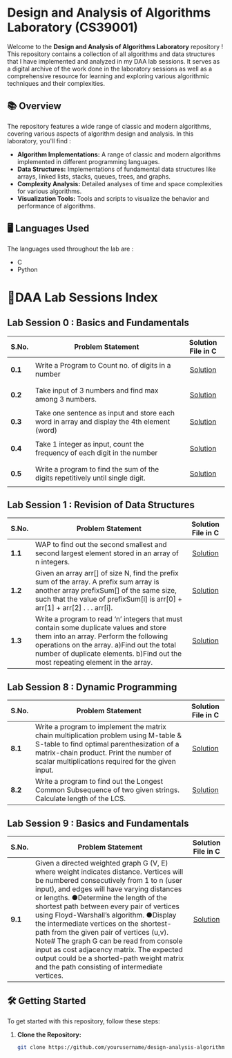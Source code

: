 # Design and Analysis of Algorithms Laboratory (CS39001)

Welcome to the **Design and Analysis of Algorithms Laboratory** repository ! This repository contains a collection of all algorithms and data structures that I have implemented and analyzed in my DAA lab sessions. It serves as a digital archive of the work done in the laboratory sessions as well as a comprehensive resource for learning and exploring various algorithmic techniques and their complexities.

## 📚 Overview
The repository features a wide range of classic and modern algorithms, covering various aspects of algorithm design and analysis.
In this laboratory, you'll find :
- **Algorithm Implementations:** A range of classic and modern algorithms implemented in different programming languages.
- **Data Structures:** Implementations of fundamental data structures like arrays, linked lists, stacks, queues, trees, and graphs.
- **Complexity Analysis:** Detailed analyses of time and space complexities for various algorithms.
- **Visualization Tools:** Tools and scripts to visualize the behavior and performance of algorithms.

## 🖥️ Languages Used
The languages used throughout the lab are :
 - C
 - Python

# 📂DAA Lab Sessions Index
  
 ## Lab Session 0 : Basics and Fundamentals

| **S.No.** | **Problem Statement**            | **Solution File in C**             |
|-----------|----------------------------------|-------------------------------|
| **0.1**     | Write a Program to Count no. of digits in a number                                         | <p align="center">[Solution](./Lab-Codes/0.1.c)</p>|
| **0.2**     | Take input of 3 numbers and find max among 3 numbers.                                      | <p align="center">[Solution](./Lab-Codes/0.2.c)</p>|
| **0.3**     | Take one sentence as input and store each word in array and display the 4th element (word) | <p align="center">[Solution](./Lab-Codes/0.3.c)</p>|
| **0.4**     | Take 1 integer as input, count the frequency of each digit in the number                   | <p align="center">[Solution](./Lab-Codes/0.4.c)</p>|
| **0.5**     | Write a program to find the sum of the digits repetitively until single digit.             | <p align="center">[Solution](./Lab-Codes/0.5.c)</p>|

## Lab Session 1 : Revision of Data Structures

| **S.No.** | **Problem Statement**            | **Solution File in C**             |
|-----------|----------------------------------|-------------------------------|
| **1.1**     | WAP to find out the second smallest and second largest element stored in an array of n integers.                                   | <p align="center">[Solution](./Lab-Codes/0.1.c)</p>|
| **1.2**     | Given an array arr[] of size N, find the prefix sum of the array. A prefix sum array is another array prefixSum[] of the same size, such that the value of prefixSum[i] is arr[0] + arr[1] + arr[2] . . . arr[i].                     | <p align="center">[Solution](./Lab-Codes/0.2.c)</p>|
| **1.3**     | Write a program to read ‘n’ integers that must contain some duplicate values and store them into an array. Perform the following operations on the array. a)Find out the total number of duplicate elements. b)Find out the most repeating element in the array. | <p align="center">[Solution](./Lab-Codes/0.3.c)</p>|

 ## Lab Session 8 : Dynamic Programming

| **S.No.** | **Problem Statement**            | **Solution File in C**             |
|-----------|----------------------------------|-------------------------------|
| **8.1**     | Write a program to implement the matrix chain multiplication problem using M-table & S-table to find optimal parenthesization of a matrix-chain product. Print the number of scalar multiplications required for the given input.                                        | <p align="center">[Solution](./Lab-Codes/8.1.py)</p>|
| **8.2**     | Write a program to find out the Longest Common Subsequence of two given strings. Calculate length of the LCS.                                      | <p align="center">[Solution](./Lab-Codes/8.2.py)</p>|

## Lab Session 9 : Basics and Fundamentals

| **S.No.** | **Problem Statement**            | **Solution File in C**             |
|-----------|----------------------------------|-------------------------------|
| **9.1**   | Given a directed weighted graph G (V, E) where weight indicates distance. Vertices will be numbered consecutively from 1 to n (user input), and edges will have varying distances or lengths. ●Determine the length of the shortest path between every pair of vertices using Floyd-Warshall’s algorithm. ●Display the intermediate vertices on the shortest-path from the given pair of vertices (u,v).    Note# The graph G can be read from console input as cost adjacency matrix. The expected output could be a shorted-path weight matrix and the path consisting of intermediate vertices.     | <p align="center">[Solution](./Lab-Codes/9.1.py)</p>|

## 🛠️ Getting Started

To get started with this repository, follow these steps:

1. **Clone the Repository:**
   ```bash
   git clone https://github.com/yourusername/design-analysis-algorithms-lab.git
